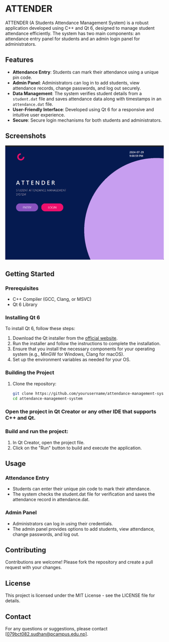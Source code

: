 # ATTENDER

ATTENDER (A Students Attendance Management System) is a robust application developed using C++ and Qt 6, designed to manage student attendance efficiently. The system has two main components: an attendance entry panel for students and an admin login panel for administrators.

## Features

- **Attendance Entry**: Students can mark their attendance using a unique pin code.
- **Admin Panel**: Administrators can log in to add students, view attendance records, change passwords, and log out securely.
- **Data Management**: The system verifies student details from a `student.dat` file and saves attendance data along with timestamps in an `attendance.dat` file.
- **User-Friendly Interface**: Developed using Qt 6 for a responsive and intuitive user experience.
- **Secure**: Secure login mechanisms for both students and administrators.

## Screenshots

![Main Window](screenshots/SS1.png)

## Getting Started

### Prerequisites

- C++ Compiler (GCC, Clang, or MSVC)
- Qt 6 Library

### Installing Qt 6

To install Qt 6, follow these steps:

1. Download the Qt installer from the [official website](https://www.qt.io/download).
2. Run the installer and follow the instructions to complete the installation.
3. Ensure that you install the necessary components for your operating system (e.g., MinGW for Windows, Clang for macOS).
4. Set up the environment variables as needed for your OS.

### Building the Project

1. Clone the repository:
   ```sh
   git clone https://github.com/yourusername/attendance-management-system.git
   cd attendance-management-system
### Open the project in Qt Creator or any other IDE that supports C++ and Qt.

### Build and run the project:

1. In Qt Creator, open the project file.
2. Click on the "Run" button to build and execute the application.

## Usage

### Attendance Entry

- Students can enter their unique pin code to mark their attendance.
- The system checks the student.dat file for verification and saves the attendance record in attendance.dat.

### Admin Panel

- Administrators can log in using their credentials.
- The admin panel provides options to add students, view attendance, change passwords, and log out.

## Contributing

Contributions are welcome! Please fork the repository and create a pull request with your changes.

## License

This project is licensed under the MIT License - see the LICENSE file for details.

## Contact

For any questions or suggestions, please contact [079bct082.sudhan@pcampus.edu.np].
